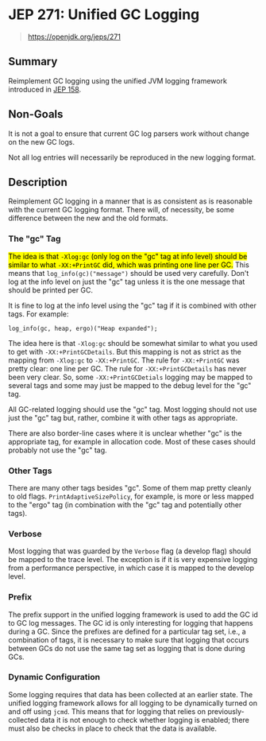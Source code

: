 # JEP 271: Unified GC Logging

> https://openjdk.org/jeps/271

## Summary

Reimplement GC logging using the unified JVM logging framework introduced in [JEP 158](http://openjdk.java.net/jeps/158).

## Non-Goals

It is not a goal to ensure that current GC log parsers work without change on the new GC logs.

Not all log entries will necessarily be reproduced in the new logging format.

## Description

Reimplement GC logging in a manner that is as consistent as is reasonable with the current GC logging format. There will, of necessity, be some difference between the new and the old formats.

### The "gc" Tag

<mark>The idea is that `-Xlog:gc` (only log on the "gc" tag at info level) should be similar to what `-XX:+PrintGC` did, which was printing one line per GC.</mark> This means that `log_info(gc)("message")` should be used very carefully. Don't log at the info level on just the "gc" tag unless it is the one message that should be printed per GC.

It is fine to log at the info level using the "gc" tag if it is combined with other tags. For example:

```
log_info(gc, heap, ergo)("Heap expanded");
```

The idea here is that `-Xlog:gc` should be somewhat similar to what you used to get with `-XX:+PrintGCDetails`. But this mapping is not as strict as the mapping from `-Xlog:gc` to `-XX:+PrintGC`. The rule for `-XX:+PrintGC` was pretty clear: one line per GC. The rule for `-XX:+PrintGCDetails` has never been very clear. So, some `-XX:+PrintGCDetials` logging may be mapped to several tags and some may just be mapped to the debug level for the "gc" tag.

All GC-related logging should use the "gc" tag. Most logging should not use just the "gc" tag but, rather, combine it with other tags as appropriate.

There are also border-line cases where it is unclear whether "gc" is the appropriate tag, for example in allocation code. Most of these cases should probably not use the "gc" tag.

### Other Tags

There are many other tags besides "gc". Some of them map pretty cleanly to old flags. `PrintAdaptiveSizePolicy`, for example, is more or less mapped to the "ergo" tag (in combination with the "gc" tag and potentially other tags).

### Verbose

Most logging that was guarded by the `Verbose` flag (a develop flag) should be mapped to the trace level. The exception is if it is very expensive logging from a performance perspective, in which case it is mapped to the develop level.

### Prefix

The prefix support in the unified logging framework is used to add the GC id to GC log messages. The GC id is only interesting for logging that happens during a GC. Since the prefixes are defined for a particular tag set, i.e., a combination of tags, it is necessary to make sure that logging that occurs between GCs do not use the same tag set as logging that is done during GCs.

### Dynamic Configuration

Some logging requires that data has been collected at an earlier state. The unified logging framework allows for all logging to be dynamically turned on and off using `jcmd`. This means that for logging that relies on previously-collected data it is not enough to check whether logging is enabled; there must also be checks in place to check that the data is available.
